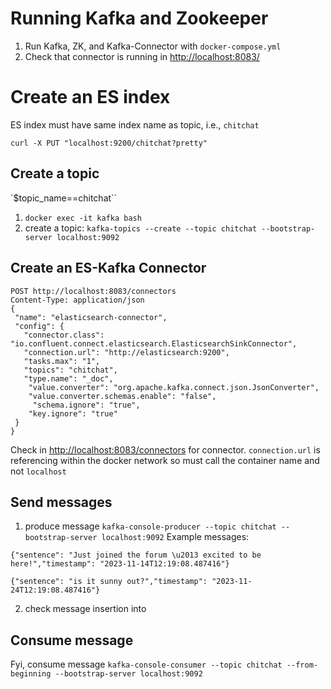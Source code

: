 # Running Kafka and Zookeeper
1. Run Kafka, ZK, and Kafka-Connector with `docker-compose.yml`
2. Check that connector is running in [http://localhost:8083/](http://localhost:8083/)

# Create an ES index
ES index must have same index name as topic, i.e., `chitchat`
```
curl -X PUT "localhost:9200/chitchat?pretty"
```

## Create a topic
`$topic_name==chitchat``
1. `docker exec -it kafka bash`
2. create a topic: `kafka-topics --create --topic chitchat --bootstrap-server localhost:9092`

## Create an ES-Kafka Connector
```
POST http://localhost:8083/connectors
Content-Type: application/json
{
 "name": "elasticsearch-connector",
 "config": {
   "connector.class": "io.confluent.connect.elasticsearch.ElasticsearchSinkConnector",
   "connection.url": "http://elasticsearch:9200",
   "tasks.max": "1",
   "topics": "chitchat",
   "type.name": "_doc",
    "value.converter": "org.apache.kafka.connect.json.JsonConverter",
    "value.converter.schemas.enable": "false",
     "schema.ignore": "true",
    "key.ignore": "true"
 }
}
```
Check in [http://localhost:8083/connectors](http://localhost:8083/connectors) for connector.
`connection.url` is referencing within the docker network so must call the container name and not `localhost`

## Send messages
1. produce message `kafka-console-producer --topic chitchat --bootstrap-server localhost:9092`
Example messages:
```
{"sentence": "Just joined the forum \u2013 excited to be here!","timestamp": "2023-11-14T12:19:08.487416"}

{"sentence": "is it sunny out?","timestamp": "2023-11-24T12:19:08.487416"}
```
2. check message insertion into

## Consume message
Fyi, consume message `kafka-console-consumer --topic chitchat --from-beginning --bootstrap-server localhost:9092`
